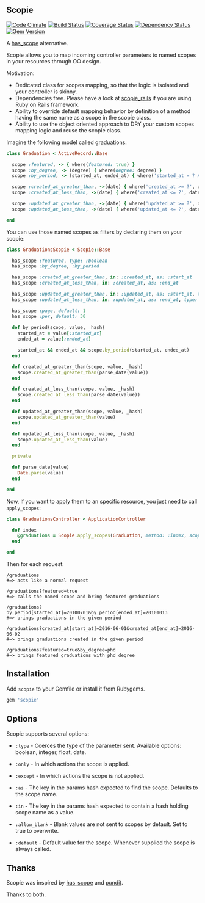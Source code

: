 ## Scopie

[![Code Climate](https://codeclimate.com/github/beorc/scopie/badges/gpa.svg)](https://codeclimate.com/github/beorc/scopie)
[![Build Status](https://travis-ci.org/beorc/scopie.svg?branch=master)](https://travis-ci.org/beorc/scopie)
[![Coverage Status](https://codecov.io/gh/beorc/scopie/branch/master/graph/badge.svg)](https://codecov.io/gh/beorc/scopie)
[![Dependency Status](https://gemnasium.com/beorc/scopie.svg)](https://gemnasium.com/beorc/scopie)
[![Gem Version](https://badge.fury.io/rb/scopie.svg)](https://badge.fury.io/rb/scopie)

A [has_scope](http://github.com/plataformatec/has_scope) alternative.

Scopie allows you to map incoming controller parameters to named scopes in your resources through OO design.

Motivation:

* Dedicated class for scopes mapping, so that the logic is isolated and your controller is skinny.
* Dependencies free. Please have a look at [scopie_rails](http://github.com/beorc/scopie_rails) if you are using Ruby on Rails framework.
* Ability to override default mapping behavior by definition of a method having the same name as a scope in the scopie class.
* Ability to use the object oriented approach to DRY your custom scopes mapping logic and reuse the scopie class.

Imagine the following model called graduations:

```ruby
class Graduation < ActiveRecord::Base

  scope :featured, -> { where(featured: true) }
  scope :by_degree, -> (degree) { where(degree: degree) }
  scope :by_period, -> (started_at, ended_at) { where('started_at = ? AND ended_at = ?', started_at, ended_at) }

  scope :created_at_greater_than, ->(date) { where('created_at >= ?', date.beginning_of_day) }
  scope :created_at_less_than, ->(date) { where('created_at <= ?', date.end_of_day) }

  scope :updated_at_greater_than, ->(date) { where('updated_at >= ?', date.beginning_of_day) }
  scope :updated_at_less_than, ->(date) { where('updated_at <= ?', date.end_of_day) }

end
```

You can use those named scopes as filters by declaring them on your scopie:

```ruby
class GraduationsScopie < Scopie::Base

  has_scope :featured, type: :boolean
  has_scope :by_degree, :by_period

  has_scope :created_at_greater_than, in: :created_at, as: :start_at
  has_scope :created_at_less_than, in: :created_at, as: :end_at

  has_scope :updated_at_greater_than, in: :updated_at, as: :start_at, type: :date
  has_scope :updated_at_less_than, in: :updated_at, as: :end_at, type: :date

  has_scope :page, default: 1
  has_scope :per, default: 30
  
  def by_period(scope, value, _hash)
    started_at = value[:started_at]
    ended_at = value[:ended_at]

    started_at && ended_at && scope.by_period(started_at, ended_at)
  end

  def created_at_greater_than(scope, value, _hash)
    scope.created_at_greater_than(parse_date(value))
  end

  def created_at_less_than(scope, value, _hash)
    scope.created_at_less_than(parse_date(value))
  end

  def updated_at_greater_than(scope, value, _hash)
    scope.updated_at_greater_than(value)
  end

  def updated_at_less_than(scope, value, _hash)
    scope.updated_at_less_than(value)
  end

  private

  def parse_date(value)
    Date.parse(value)
  end

end
```

Now, if you want to apply them to an specific resource, you just need to call `apply_scopes`:

```ruby
class GraduationsController < ApplicationController

  def index
    @graduations = Scopie.apply_scopes(Graduation, method: :index, scopie: GraduationsScopie.new).all
  end

end
```

Then for each request:

```
/graduations
#=> acts like a normal request

/graduations?featured=true
#=> calls the named scope and bring featured graduations

/graduations?by_period[started_at]=20100701&by_period[ended_at]=20101013
#=> brings graduations in the given period

/graduations?created_at[start_at]=2016-06-01&created_at[end_at]=2016-06-02
#=> brings graduations created in the given period

/graduations?featured=true&by_degree=phd
#=> brings featured graduations with phd degree
```

## Installation

Add `scopie` to your Gemfile or install it from Rubygems.

```ruby
gem 'scopie'
```

## Options

Scopie supports several options:

* `:type` - Coerces the type of the parameter sent. Available options: boolean, integer, float, date.

* `:only` - In which actions the scope is applied.

* `:except` - In which actions the scope is not applied.

* `:as` - The key in the params hash expected to find the scope. Defaults to the scope name.

* `:in` - The key in the params hash expected to contain a hash holding scope name as a value.

* `:allow_blank` - Blank values are not sent to scopes by default. Set to true to overwrite.

* `:default` - Default value for the scope. Whenever supplied the scope is always called.

## Thanks

Scopie was inspired by [has_scope](http://github.com/plataformatec/has_scope) and [pundit](http://github.com/elabs/pubdit).

Thanks to both.
